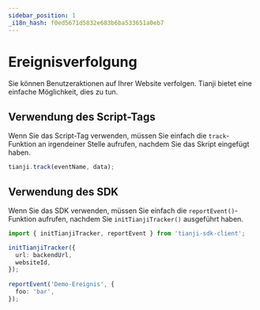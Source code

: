 ```yaml
---
sidebar_position: 1
_i18n_hash: f0ed5671d5832e683b6ba533651a0eb7
---
```

# Ereignisverfolgung

Sie können Benutzeraktionen auf Ihrer Website verfolgen. Tianji bietet eine einfache Möglichkeit, dies zu tun.

## Verwendung des Script-Tags

Wenn Sie das Script-Tag verwenden, müssen Sie einfach die `track`-Funktion an irgendeiner Stelle aufrufen, nachdem Sie das Skript eingefügt haben.

```ts
tianji.track(eventName, data);
```

## Verwendung des SDK

Wenn Sie das SDK verwenden, müssen Sie einfach die `reportEvent()`-Funktion aufrufen, nachdem Sie `initTianjiTracker()` ausgeführt haben.

```ts
import { initTianjiTracker, reportEvent } from 'tianji-sdk-client';

initTianjiTracker({
  url: backendUrl,
  websiteId,
});
    
reportEvent('Demo-Ereignis', {
  foo: 'bar',
});
```
